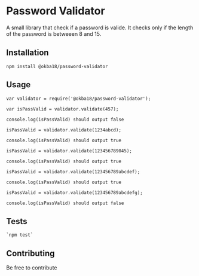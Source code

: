 Password Validator
==========

A small library that check if a password is valide. 
It checks only if the length of the password is betweeen 8 and 15.

## Installation
`npm install @okba18/password-validator`

## Usage

    var validator = require('@okba18/password-validator');

    var isPassValid = validator.validate(457);

    console.log(isPassValid) should output false

    isPassValid = validator.validate(1234abcd);

    console.log(isPassValid) should output true

    isPassValid = validator.validate(123456789045);

    console.log(isPassValid) should output true

    isPassValid = validator.validate(123456789abcdef);

    console.log(isPassValid) should output true

    isPassValid = validator.validate(123456789abcdefg);

    console.log(isPassValid) should output false


## Tests
    `npm test`

## Contributing
Be free to contribute